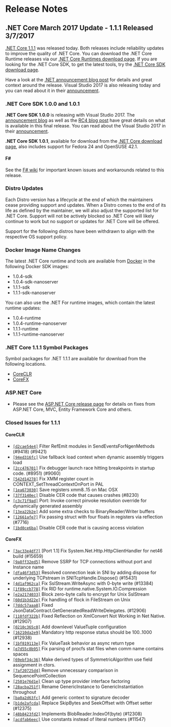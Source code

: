 # Release Notes

## .NET Core March 2017 Update - 1.1.1 Released 3/7/2017

[.NET Core 1.1.1](https://github.com/dotnet/core/blob/master/release-notes/1.1/1.1.1.md) was released today. Both releases include reliability updates to improve the quality of .NET Core. You can download the .NET Core Runtime releases via our [.NET Core Runtimes download page](https://www.microsoft.com/net/download/core#/runtime). If you are looking for the .NET Core SDK, to get the latest tools, try the [.NET Core SDK download page](https://www.microsoft.com/net/download/core#/sdk).

Have a look at the [.NET announcement blog post](https://blogs.msdn.microsoft.com/dotnet/2017/03/07/announcing-net-core-tools-1-0/) for details and great context around the release. Visual Studio 2017 is also releasing today and you can read about it in their [announcement](https://blogs.msdn.microsoft.com/visualstudio/).

### .NET Core SDK 1.0.0 and 1.0.1

**.NET Core SDK 1.0.0** is releasing with Visual Studio 2017. The [announcement blog](https://blogs.msdn.microsoft.com/dotnet/2017/03/07/announcing-net-core-tools-1-0/) as well as the [RC4 blog post](https://blogs.msdn.microsoft.com/dotnet/2017/02/07/announcing-net-core-tools-updates-in-vs-2017-rc) have great details on what is available in this final release. You can read about the Visual Studio 2017 in their [announcement](https://blogs.msdn.microsoft.com/visualstudio/).

**.NET Core SDK 1.0.1**, available for download from the [.NET Core download page](https://www.microsoft.com/net/core), also includes support for Fedora 24 and OpenSUSE 42.1.

#### F#

See the [F# wiki](https://github.com/dotnet/netcorecli-fsc/wiki/.NET-Core-SDK-1.0.1) for important known issues and workarounds related to this release.

### Distro Updates

Each Distro version has a lifecycle at the end of which the maintainers cease providing support and updates. When a Distro comes to the end of its life as defined by the maintainer, we will also adjust the supported list for .NET Core. Support will not be actively blocked so .NET Core will likely continue to work but no support or updates for .NET Core will be offered.

Support for the following distros have been withdrawn to align with the respective OS support policy.

### Docker Image Name Changes

The latest .NET Core runtime and tools are available from [Docker](https://hub.docker.com/r/microsoft/dotnet/) in the following Docker SDK images:

* 1.0.4-sdk
* 1.0.4-sdk-nanoserver
* 1.1.1-sdk
* 1.1.1-sdk-nanoserver

You can also use the .NET For runtime images, which contain the latest runtime updates:

* 1.0.4-runtime
* 1.0.4-runtime-nanoserver
* 1.1.1-runtime
* 1.1.1-runtime-nanoserver

### .NET Core 1.1.1 Symbol Packages

Symbol packages for .NET 1.1.1 are available for download from the following locations.

* [CoreCLR](https://go.microsoft.com/fwlink/?LinkID=843434)
* [CoreFX](https://go.microsoft.com/fwlink/?LinkID=843438)

### ASP.NET Core

* Please see the [ASP.NET Core release page](https://github.com/aspnet/home/releases/1.1.1) for details on fixes from ASP.NET Core, MVC, Entity Framework Core and others.

### Closed Issues for 1.1.1

#### CoreCLR

* [`[d2cae54e4]`](https://github.com/dotnet/coreclr/commit/d2cae54e4) Filter RefEmit modules in SendEventsForNgenMethods (#9418) (#9421)
* [`[94ed316fc]`](https://github.com/dotnet/coreclr/commit/94ed316fc) Use fallback load context when dynamic assembly triggers load
* [`[2cc476701]`](https://github.com/dotnet/coreclr/commit/2cc476701) Fix debugger launch race hitting breakpoints in startup code. (#8951) (#9060)
* [`[542d14278]`](https://github.com/dotnet/coreclr/commit/542d14278) Fix XMM register count in CONTEXT_SetThreadContextOnPort in PAL
* [`[1ea673030]`](https://github.com/dotnet/coreclr/commit/1ea673030) Save registers xmm8..15 on Mac OSX
* [`[37f3140ec]`](https://github.com/dotnet/coreclr/commit/37f3140ec) Disable CER code that causes crashes (#8230)
* [`[c3c71f9ad]`](https://github.com/dotnet/coreclr/commit/c3c71f9ad) Port: Invoke correct pinvoke resolution override for dynamically generated assembly
* [`[13ea22b2e]`](https://github.com/dotnet/coreclr/commit/13ea22b2e) Add some extra checks to BinaryReader/Writer buffers
* [`[12661afe7]`](https://github.com/dotnet/coreclr/commit/12661afe7) Fix passing struct with four floats in registers via reflection (#7716)
* [`[1bd0ce6ba]`](https://github.com/dotnet/coreclr/commit/1bd0ce6ba) Disable CER code that is causing access violation

#### CoreFX

* [`[3ac33e4df7]`](https://github.com/dotnet/corefx/commit/3ac33e4df7) [Port 1.1] Fix System.Net.Http.HttpClientHandler for net46 build (#15659)
* [`[9a8ff32ed5]`](https://github.com/dotnet/corefx/commit/9a8ff32ed5) Remove SSRP for TCP connections without port and Instance name
* [`[dfa46f3d53]`](https://github.com/dotnet/corefx/commit/dfa46f3d53) Resolved connection leak in SNI by adding dispose for underlying TCPstream in SNITcpHandle.Dispose() (#15431)
* [`[4d1af962ca]`](https://github.com/dotnet/corefx/commit/4d1af962ca) Fix SslStream.WriteAsync with 0-byte write (#13384)
* [`[1f89ccb778]`](https://github.com/dotnet/corefx/commit/1f89ccb778) Fix RID for runtime.native.System.IO.Compression
* [`[e2a2174033]`](https://github.com/dotnet/corefx/commit/e2a2174033) Block zero-byte calls to encrypt for Unix SslStream
* [`[60d1b3d22e]`](https://github.com/dotnet/corefx/commit/60d1b3d22e) Fix handling of flock in FileStream on Unix
* [`[7ddc57aaa8]`](https://github.com/dotnet/corefx/commit/7ddc57aaa8) Fixed JsonDataContract.GetGeneratedReadWriteDelegates. (#12906)
* [`[110fdf322b]`](https://github.com/dotnet/corefx/commit/110fdf322b) Fixed Reflection on XmlConvert Not Working in Net Native. (#12907)
* [`[0210c365c0]`](https://github.com/dotnet/corefx/commit/0210c365c0) Add downlevel ValueTuple configuration
* [`[16210da2e9]`](https://github.com/dotnet/corefx/commit/16210da2e9) Mandatory http response status should be 100..1000 (#12938)
* [`[1bf819113e]`](https://github.com/dotnet/corefx/commit/1bf819113e) Fix ValueTask behavior as async return type
* [`[e7d55c8b95]`](https://github.com/dotnet/corefx/commit/e7d55c8b95) Fix parsing of procfs stat files when comm name contains spaces
* [`[69ebf34c36]`](https://github.com/dotnet/corefx/commit/69ebf34c36) Make derived types of SymmetricAlgorithm use field assignment in ctors.
* [`[7af20725d4]`](https://github.com/dotnet/corefx/commit/7af20725d4) Remove unnecessary comparison in SequencePointCollection
* [`[2501e76d1e]`](https://github.com/dotnet/corefx/commit/2501e76d1e) Clean up type provider interface factoring
* [`[28acba251f]`](https://github.com/dotnet/corefx/commit/28acba251f) Rename GenericInstance to GenericInstantiation throughout
* [`[ba0a2d63fc]`](https://github.com/dotnet/corefx/commit/ba0a2d63fc) Add generic context to signature decoder
* [`[b1de2afcda]`](https://github.com/dotnet/corefx/commit/b1de2afcda) Replace SkipBytes and SeekOffset with Offset setter (#12375)
* [`[48b8423fd2]`](https://github.com/dotnet/corefx/commit/48b8423fd2) Implements BlobReader.IndexOf(byte) (#12308)
* [`[acdfab6eec]`](https://github.com/dotnet/corefx/commit/acdfab6eec) Use constants instead of literal numbers (#11547)